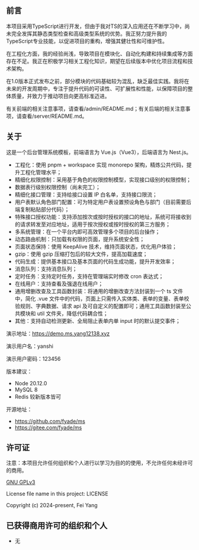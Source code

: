 ## 前言

本项目采用TypeScript进行开发，但由于我对TS的深入应用还在不断学习中，尚未完全发挥其静态类型检查和高级类型系统的优势。我正努力提升我的TypeScript专业技能，以促进项目的重构，增强其健壮性和可维护性。

在工程化方面，我的经验尚浅，导致项目在模块化、自动化构建和持续集成等方面存在不足。我正在积极学习相关工程化知识，期望在后续版本中优化项目流程和技术架构。

在1.0版本正式发布之前，部分模块的代码基础较为混乱，缺乏最佳实践。我将在未来的开发周期中，专注于提升代码的可读性、可扩展性和性能，以保障项目的整体质量，并致力于推动项目向更高标准迈进。

有关前端的相关注意事项，请查看/admin/README.md；有关后端的相关注意事项，请查看/server/README.md。

## 关于

这是一个后台管理系统模板，前端语言为 Vue.js（Vue3），后端语言为 Nest.js。

- 工程化：使用 pnpm + workspace 实现 monorepo 架构，精炼公共代码，提升工程化管理水平；
- 精细化权限控制：采用基于角色的权限控制模型，实现接口级别的权限控制；
- 数据表行级别权限控制（尚未完工）；
- 精细化接口管理：支持给接口设置 IP 白名单，支持接口限流；
- 用户表默认角色部门配置：可为特定用户表设置预设角色与部门（目前需要后端复制粘贴部分代码）；
- 特殊接口授权功能：支持添加按次或按时授权的接口的地址，系统可将接收到的请求转发至对应地址，适用于按次授权或按时授权的第三方服务；
- 多系统管理：在一个平台内即可高效管理多个项目的后台操作；
- 动态路由机制：只加载有权限的页面，提升系统安全性；
- 页面状态保持：使用 KeepAlive 技术，维持页面状态，优化用户体验；
- gzip：使用 gzip 压缩打包后的较大文件，提高加载速度；
- 代码生成：提供基本接口及基本页面的代码生成功能，提升开发效率；
- 消息队列：支持消息队列；
- 定时任务：支持定时任务，支持在管理端实时修改 cron 表达式；
- 在线用户：支持查看及强退在线用户；
- 通用增删改查及工具函数封装：将通用的增删改查方法封装到一个 ts 文件中，简化 .vue 文件中的代码，页面上只需传入实体类、表单的变量、表单校验规则、字典数据、请求 api 及可自定义的配置即可；通用工具函数封装至公共模块和 util 文件夹，降低代码耦合性；
- 其他：支持自动检测更新、全局阻止表单内单 input 时的默认提交事件；

演示地址：https://demo.ms.yang12138.xyz

演示用户名：yanshi

演示用户密码：123456

版本建议：

- Node 20.12.0
- MySQL 8
- Redis 较新版本皆可

开源地址：

- https://github.com/fyade/ms
- https://gitee.com/fyade/ms

## 许可证

注意：本项目允许任何组织和个人进行以学习为目的的使用，不允许任何未经许可的商用。

[GNU GPLv3](https://www.gnu.org/licenses/gpl-3.0.txt)

License file name in this project: LICENSE

Copyright (c) 2024-present, Fei Yang

## 已获得商用许可的组织和个人

- 无
